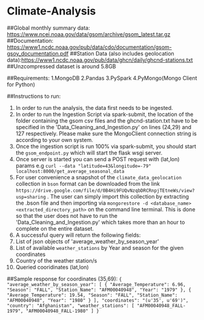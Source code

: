 # Climate-Analysis
##Global monthly summary data: https://www.ncei.noaa.gov/data/gsom/archive/gsom_latest.tar.gz 
##Documentation: https://www1.ncdc.noaa.gov/pub/data/cdo/documentation/gsom-gsoy_documentation.pdf 
##Station Data (also includes geolocation data):https://www1.ncdc.noaa.gov/pub/data/ghcn/daily/ghcnd-stations.txt 
##Unzcompressed dataset is around 5.8GB

##Requirements:
    1.MongoDB
    2.Pandas
    3.PySpark
    4.PyMongo(Mongo Client for Python)


##Instructions to run:
1. In order to run the analysis, the data first needs to be ingested.
2. In order to run the Ingestion Script via spark-submit, the location of the folder containing the gsom csv files and the ghcnd-station.txt have to be specified in the 'Data_Cleaning_and_Ingestion.py' on lines (24,29) and 127 respectively. Please make sure the MongoClient connection string is according to your own system.
4. Once the ingestion script is run 100% via spark-submit, you should start the `gsom_endpoint.py` which will start the flask wsgi server.
5. Once server is started you can send a POST request with (lat,lon) params e.g `curl --data "latitude=43&longitude=-79" localhost:8000/get_average_seasonal_data`
6. For user convenience a snapshot of the `climate_data_geolocation` collection in `bson` format can be downloaded from the link `https://drive.google.com/file/d/0B4Hi9FUQvNzqbDRCRnpjTEtneWs/view?usp=sharing` . The user can simply import this collection by extracting the .bson file and then importing via `mongorestore -d <database_name> <extracted_directory_path>` on the command line terminal. This is done so that the user does not have to run the 'Data_Cleaning_and_Ingestion.py' which takes more than an hour to complete on the entire dataset.
7. A successful query will return the following fields:
  1. List of json objects of 'average_weather_by_season_year'
  2. List of available `weather_stations` by Year and season for the given coordinates 
  3. Country of the weather station/s
  4. Queried cooridinates (lat,lon)
                  
 ##Sample response for coordinates (35,69):
     `{
        "average_weather_by_season_year": [
            {
                "Average_Temperature": 6.96,
                "Season": "FALL",
                "Station_Name": "AFM00040948",
                "Year": "1979"
            },
            {
                "Average_Temperature": 19.54,
                "Season": "FALL",
                "Station_Name": "AFM00040948",
                "Year": "1980"
            }
        ],
        "coordinates": "(u'35', u'69')",
        "country": "Afghanistan",
        "weather_stations": [
            "AFM00040948_FALL-1979",
            "AFM00040948_FALL-1980"
        ]
    }`
 
 
 
